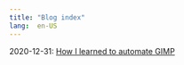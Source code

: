 ```yaml
---
title: "Blog index"
lang:  en-US
---
```

2020-12-31: [How I learned to automate GIMP](./posts/gimp_and_python.html)

